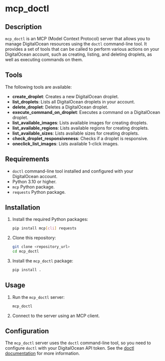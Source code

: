# mcp_doctl

## Description

`mcp_doctl` is an MCP (Model Context Protocol) server that allows you to manage DigitalOcean resources using the `doctl` command-line tool. It provides a set of tools that can be called to perform various actions on your DigitalOcean account, such as creating, listing, and deleting droplets, as well as executing commands on them.

## Tools

The following tools are available:

*   **create\_droplet**: Creates a new DigitalOcean droplet.
*   **list\_droplets**: Lists all DigitalOcean droplets in your account.
*   **delete\_droplet**: Deletes a DigitalOcean droplet.
*   **execute\_command\_on\_droplet**: Executes a command on a DigitalOcean droplet.
*   **list\_available\_images**: Lists available images for creating droplets.
*   **list\_available\_regions**: Lists available regions for creating droplets.
*   **list\_available\_sizes**: Lists available sizes for creating droplets.
*   **check\_droplet\_responsiveness**: Checks if a droplet is responsive.
*   **oneclick\_list\_images**: Lists available 1-click images.

## Requirements

*   `doctl` command-line tool installed and configured with your DigitalOcean account.
*   Python 3.10 or higher.
*   `mcp` Python package.
*   `requests` Python package.

## Installation

1.  Install the required Python packages:

    ```bash
    pip install mcp[cli] requests
    ```

2.  Clone this repository:

    ```bash
    git clone <repository_url>
    cd mcp_doctl
    ```

3.  Install the `mcp_doctl` package:

    ```bash
    pip install .
    ```

## Usage

1.  Run the `mcp_doctl` server:

    ```bash
    mcp_doctl
    ```

2.  Connect to the server using an MCP client.

## Configuration

The `mcp_doctl` server uses the `doctl` command-line tool, so you need to configure `doctl` with your DigitalOcean API token. See the [doctl documentation](https://www.digitalocean.com/docs/cli/how-to/configure/) for more information.

